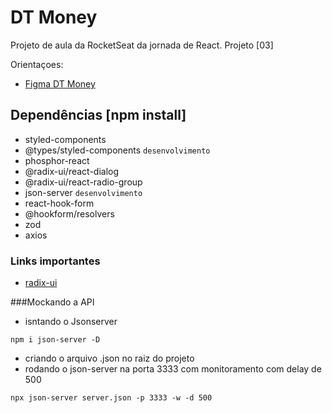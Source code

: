 # DT Money

Projeto de aula da RocketSeat da jornada de React. Projeto [03]

Orientaçoes:

- [Figma DT Money](https://www.figma.com/community/file/1138814493269096792)

## Dependências [npm install]

- styled-components
- @types/styled-components `desenvolvimento`
- phosphor-react
- @radix-ui/react-dialog
- @radix-ui/react-radio-group
- json-server `desenvolvimento`
- react-hook-form
- @hookform/resolvers
- zod
- axios

### Links importantes
- [radix-ui](https://www.radix-ui.com/)

###Mockando a API
- isntando o Jsonserver
```
npm i json-server -D
```
- criando o arquivo .json no raiz do projeto
- rodando o json-server na porta 3333 com monitoramento com delay de 500
```
npx json-server server.json -p 3333 -w -d 500
```